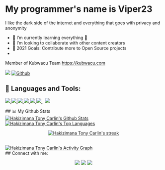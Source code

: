 # My programmer's name is Viper23
I like the dark side of the internet and everything that goes with privacy and anonymity

- 🌱 I’m currently learning everything 🤣
- 👯 I’m looking to collaborate with other content creators
- 🥅 2021 Goals: Contribute more to Open Source projects
- 
Member of Kubwacu Team https://kubwacu.com

![](https://visitor-badge.laobi.icu/badge?page_id=TonyV23.TonyV23)
[![Github](https://img.shields.io/github/followers/TonyV23?label=Follow&style=social)](https://github.com/TonyV23)
## 🚀 Languages and Tools:
<p align="left"> 
    <a href="https://www.java.com" target="_blank"> <img src="https://img.icons8.com/color/48/000000/java-coffee-cup-logo.png"/> </a>
    <!--a href="https://reactjs.org/" target="_blank"> <img src="https://img.icons8.com/color/48/000000/react-native.png"/> </a>!-->
    <!--a href="https://spring.io/projects/spring-boot" target="_blank"> <img src="https://img.icons8.com/color/48/000000/spring-logo.png"/> </a!--> 
    <a href="https://developer.mozilla.org/en-US/docs/Web/JavaScript" target="_blank"> <img src="https://img.icons8.com/color/48/000000/javascript.png"/> 
    <a href="https://www.w3.org/html/" target="_blank"> <img src="https://img.icons8.com/color/48/000000/html-5.png"/> </a> 
    <a href="https://www.w3schools.com/css/" target="_blank"> <img src="https://img.icons8.com/color/48/000000/css3.png"/> </a> 
    <!--a href="https://getbootstrap.com" target="_blank"> <img src="https://img.icons8.com/color/48/000000/bootstrap.png"/> </a>!--> 
    <a href="https://www.python.org" target="_blank"> <img src="https://img.icons8.com/color/48/000000/python.png"/> </a> 
    <!--a style="padding-right:8px;" href="https://nodejs.org" target="_blank"> <img src="https://img.icons8.com/color/48/000000/nodejs.png"/> </a>!--> 
    <a style="padding-right:8px;" href="https://www.mysql.com/" target="_blank"> <img src="https://img.icons8.com/fluent/50/000000/mysql-logo.png"/> </a>
    <!--a href="https://www.mongodb.com/" target="_blank"> <img src="https://raw.githubusercontent.com/devicons/devicon/master/icons/mongodb/mongodb-original-wordmark.svg" alt="mongodb" width="48" height="48"/> </a> 
    <!--a href="https://firebase.google.com/" target="_blank"> <img src="https://img.icons8.com/color/48/000000/firebase.png"/> </a> !-->
    <!--a href="https://postman.com" target="_blank"> <img src="https://www.vectorlogo.zone/logos/getpostman/getpostman-icon.svg" alt="postman" width="45" height="45"/> </a>!-->   
    <a href="https://git-scm.com/" target="_blank"> <img src="https://img.icons8.com/color/48/000000/git.png"/> </a>
    <!--a href="https://www.jenkins.io" target="_blank"> <img src="https://www.vectorlogo.zone/logos/jenkins/jenkins-icon.svg" alt="jenkins" width="48" height="48"/> </a> 
    <!--a href="https://redux.js.org" target="_blank"> <img src="https://img.icons8.com/color/48/000000/redux.png"/> </a>!-->
    <!--a href="https://expressjs.com" target="_blank"> <img src="https://raw.githubusercontent.com/devicons/devicon/master/icons/express/express-original-wordmark.svg" alt="express" width="40" height="40"/> </a>!-->
</p>
## 📊 My Github Stats
  <br/>
    <a href="https://github.com/TonyV23/github-readme-stats"><img alt="Hakizimana Tony Carlin's Github Stats" src="https://github-readme-stats.vercel.app/api?username=TonyV23&show_icons=true&count_private=true&theme=react&hide_border=true&bg_color=0D1117"/> </a>
    <a href="https://github.com/TonyV23/github-readme-stats"><img alt="Hakizimana Tony Carlin's Top Languages" src="https://github-readme-stats.vercel.app/api/top-langs/?username=TonyV23&langs_count=true8&count_private=true&layout=compact&theme=react&hide_border=true&bg_color=0D1117"/></a>
  <br/>
    <p align="center">
    <a href="https://github.com/TonyV23/github-readme-streak-stats">
        <img title="🔥 Get streak stats for your profile at git.io/streak-stats" alt="Hakizimana Tony Carlin's streak" src="https://github-readme-streak-stats.herokuapp.com/?user=TonyV23&theme=black-ice&hide_border=true&stroke=0000&background=060A0CD0"/></a>
    </a>
</p>
<br/>
<a href="https://github.com/TonyV23/github-readme-activity-graph"><img alt="Hakizimana Tony Carlin's Activity Graph" src="https://activity-graph.herokuapp.com/graph?username=TonyV23&bg_color=0D1117&color=5BCDEC&line=5BCDEC&point=FFFFFF&hide_border=true" /></a>
<br/>
## Connect with me:

<p align="center">
  <a href = "https://www.linkedin.com/in/tony-carlin-hakizimana-a9a172198/"><img src="https://img.icons8.com/fluent/48/000000/linkedin.png"/></a>
  <a href = "https://twitter.com/tonyht23"><img src="https://img.icons8.com/fluent/48/000000/twitter.png"/></a>
  <a href = "https://www.instagram.com/tonyht_/"><img src="https://img.icons8.com/fluent/48/000000/instagram-new.png"/></a>
</p>
